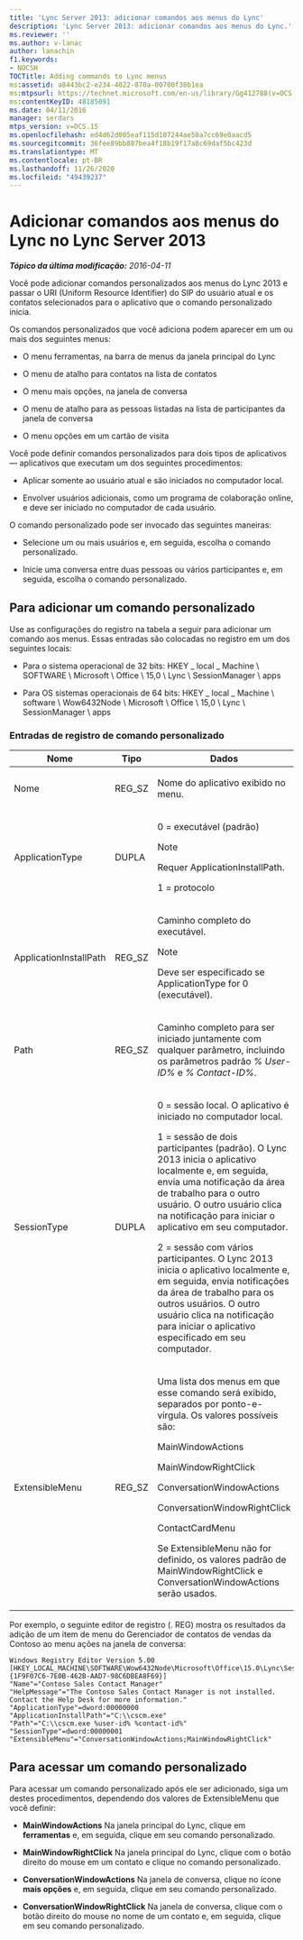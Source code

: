 ```yaml
---
title: 'Lync Server 2013: adicionar comandos aos menus do Lync'
description: 'Lync Server 2013: adicionar comandos aos menus do Lync.'
ms.reviewer: ''
ms.author: v-lanac
author: lanachin
f1.keywords:
- NOCSH
TOCTitle: Adding commands to Lync menus
ms:assetid: a8443bc2-e234-4022-870a-00700f38b1ea
ms:mtpsurl: https://technet.microsoft.com/en-us/library/Gg412788(v=OCS.15)
ms:contentKeyID: 48185091
ms.date: 04/11/2016
manager: serdars
mtps_version: v=OCS.15
ms.openlocfilehash: ed4d62d085eaf115d107244ae50a7cc69e0aacd5
ms.sourcegitcommit: 36fee89bb887bea4f18b19f17a8c69daf5bc423d
ms.translationtype: MT
ms.contentlocale: pt-BR
ms.lasthandoff: 11/26/2020
ms.locfileid: "49439237"
---
```

# <a name="adding-commands-to-lync-menus-in-lync-server-2013"></a>Adicionar comandos aos menus do Lync no Lync Server 2013

<div data-xmlns="http://www.w3.org/1999/xhtml">

<div class="topic" data-xmlns="http://www.w3.org/1999/xhtml" data-msxsl="urn:schemas-microsoft-com:xslt" data-cs="https://msdn.microsoft.com/">

<div data-asp="https://msdn2.microsoft.com/asp">



</div>

<div id="mainSection">

<div id="mainBody">

<span> </span>

_**Tópico da última modificação:** 2016-04-11_

Você pode adicionar comandos personalizados aos menus do Lync 2013 e passar o URI (Uniform Resource Identifier) do SIP do usuário atual e os contatos selecionados para o aplicativo que o comando personalizado inicia.

Os comandos personalizados que você adiciona podem aparecer em um ou mais dos seguintes menus:

  - O menu ferramentas, na barra de menus da janela principal do Lync

  - O menu de atalho para contatos na lista de contatos

  - O menu mais opções, na janela de conversa

  - O menu de atalho para as pessoas listadas na lista de participantes da janela de conversa

  - O menu opções em um cartão de visita

Você pode definir comandos personalizados para dois tipos de aplicativos — aplicativos que executam um dos seguintes procedimentos:

  - Aplicar somente ao usuário atual e são iniciados no computador local.

  - Envolver usuários adicionais, como um programa de colaboração online, e deve ser iniciado no computador de cada usuário.

O comando personalizado pode ser invocado das seguintes maneiras:

  - Selecione um ou mais usuários e, em seguida, escolha o comando personalizado.

  - Inicie uma conversa entre duas pessoas ou vários participantes e, em seguida, escolha o comando personalizado.

<div>

## <a name="to-add-a-custom-command"></a>Para adicionar um comando personalizado

Use as configurações do registro na tabela a seguir para adicionar um comando aos menus. Essas entradas são colocadas no registro em um dos seguintes locais:

  - Para o sistema operacional de 32 bits: HKEY \_ local \_ Machine \\ SOFTWARE \\ Microsoft \\ Office \\ 15,0 \\ Lync \\ SessionManager \\ apps

  - Para OS sistemas operacionais de 64 bits: HKEY \_ local \_ Machine \\ software \\ Wow6432Node \\ Microsoft \\ Office \\ 15,0 \\ Lync \\ SessionManager \\ apps

### <a name="custom-command-registry-entries"></a>Entradas de registro de comando personalizado

<table>
<colgroup>
<col style="width: 33%" />
<col style="width: 33%" />
<col style="width: 33%" />
</colgroup>
<thead>
<tr class="header">
<th>Nome</th>
<th>Tipo</th>
<th>Dados</th>
</tr>
</thead>
<tbody>
<tr class="odd">
<td><p>Nome</p></td>
<td><p>REG_SZ</p></td>
<td><p>Nome do aplicativo exibido no menu.</p></td>
</tr>
<tr class="even">
<td><p>ApplicationType</p></td>
<td><p>DUPLA</p></td>
<td><p>0 = executável (padrão)</p>
<div>

> [!NOTE]  
> Requer ApplicationInstallPath.


</div>
<p>1 = protocolo</p></td>
</tr>
<tr class="odd">
<td><p>ApplicationInstallPath</p></td>
<td><p>REG_SZ</p></td>
<td><p>Caminho completo do executável.</p>
<div>

> [!NOTE]  
> Deve ser especificado se ApplicationType for 0 (executável).


</div></td>
</tr>
<tr class="even">
<td><p>Path</p></td>
<td><p>REG_SZ</p></td>
<td><p>Caminho completo para ser iniciado juntamente com qualquer parâmetro, incluindo os parâmetros padrão <em>% User-ID%</em> e <em>% Contact-ID%</em>.</p></td>
</tr>
<tr class="odd">
<td><p>SessionType</p></td>
<td><p>DUPLA</p></td>
<td><p>0 = sessão local. O aplicativo é iniciado no computador local.</p>
<p>1 = sessão de dois participantes (padrão). O Lync 2013 inicia o aplicativo localmente e, em seguida, envia uma notificação da área de trabalho para o outro usuário. O outro usuário clica na notificação para iniciar o aplicativo em seu computador.</p>
<p>2 = sessão com vários participantes. O Lync 2013 inicia o aplicativo localmente e, em seguida, envia notificações da área de trabalho para os outros usuários. O outro usuário clica na notificação para iniciar o aplicativo especificado em seu computador.</p></td>
</tr>
<tr class="even">
<td><p>ExtensibleMenu</p></td>
<td><p>REG_SZ</p></td>
<td><p>Uma lista dos menus em que esse comando será exibido, separados por ponto-e-vírgula. Os valores possíveis são:</p>
<p>MainWindowActions</p>
<p>MainWindowRightClick</p>
<p>ConversationWindowActions</p>
<p>ConversationWindowRightClick</p>
<p>ContactCardMenu</p>
<p>Se ExtensibleMenu não for definido, os valores padrão de MainWindowRightClick e ConversationWindowActions serão usados.</p></td>
</tr>
</tbody>
</table>


Por exemplo, o seguinte editor de registro (. REG) mostra os resultados da adição de um item de menu do Gerenciador de contatos de vendas da Contoso ao menu ações na janela de conversa:

    Windows Registry Editor Version 5.00
    [HKEY_LOCAL_MACHINE\SOFTWARE\Wow6432Node\Microsoft\Office\15.0\Lync\SessionManager\Apps\{1F9F07C6-7E0B-462B-AAD7-98C6DBEA8F69}]
    "Name"="Contoso Sales Contact Manager"
    "HelpMessage"="The Contoso Sales Contact Manager is not installed. Contact the Help Desk for more information."
    "ApplicationType"=dword:00000000
    "ApplicationInstallPath"="C:\\cscm.exe"
    "Path"="C:\\cscm.exe %user-id% %contact-id%"
    "SessionType"=dword:00000001
    "ExtensibleMenu"="ConversationWindowActions;MainWindowRightClick"

</div>

<div>

## <a name="to-access-a-custom-command"></a>Para acessar um comando personalizado

Para acessar um comando personalizado após ele ser adicionado, siga um destes procedimentos, dependendo dos valores de ExtensibleMenu que você definir:

  - **MainWindowActions**   Na janela principal do Lync, clique em **ferramentas** e, em seguida, clique em seu comando personalizado.

  - **MainWindowRightClick**   Na janela principal do Lync, clique com o botão direito do mouse em um contato e clique no comando personalizado.

  - **ConversationWindowActions**   Na janela de conversa, clique no ícone **mais opções** e, em seguida, clique em seu comando personalizado.

  - **ConversationWindowRightClick**   Na janela de conversa, clique com o botão direito do mouse no nome de um contato e, em seguida, clique em seu comando personalizado.

</div>

</div>

<span> </span>

</div>

</div>

</div>

